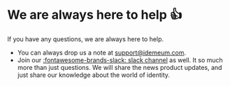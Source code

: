 # We are always here to help :thumbsup:

If you have any questions, we are always here to help. 

* You can always drop us a note at [support@idemeum.com](mailto:support@idemeum.com). 
* Join our [:fontawesome-brands-slack: slack channel](https://join.slack.com/t/idemeum-community/shared_invite/zt-mcfu1b2e-gbLajeSILe~UhNjtmVBhpw) as well. It so much more than just questions. We will share the news product updates, and just share our knowledge about the world of identity. 


